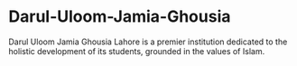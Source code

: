 # Darul-Uloom-Jamia-Ghousia
Darul Uloom Jamia Ghousia Lahore is a premier institution dedicated to the holistic development of its students, grounded in the values of Islam.
